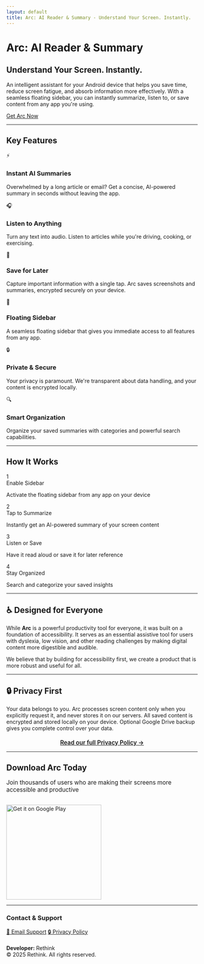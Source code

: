 ```yaml
---
layout: default
title: Arc: AI Reader & Summary - Understand Your Screen. Instantly.
---
```


<div class="hero-section">
  <h1>Arc: AI Reader & Summary</h1>
  <h2>Understand Your Screen. Instantly.</h2>
  <p class="hero-description">
    An intelligent assistant for your Android device that helps you save time, reduce screen fatigue, and absorb information more effectively. With a seamless floating sidebar, you can instantly summarize, listen to, or save content from any app you're using.
  </p>
  <a href="https://play.google.com/store/apps/details?id=com.rethink.arc" class="cta-button">
    Get Arc Now
  </a>
</div>

---

## Key Features

<div class="features-grid">
  <div class="feature-card">
    <span class="feature-icon">⚡</span>
    <h3 class="feature-title">Instant AI Summaries</h3>
    <p class="feature-description">Overwhelmed by a long article or email? Get a concise, AI-powered summary in seconds without leaving the app.</p>
  </div>
  
  <div class="feature-card">
    <span class="feature-icon">🎧</span>
    <h3 class="feature-title">Listen to Anything</h3>
    <p class="feature-description">Turn any text into audio. Listen to articles while you're driving, cooking, or exercising.</p>
  </div>
  
  <div class="feature-card">
    <span class="feature-icon">💾</span>
    <h3 class="feature-title">Save for Later</h3>
    <p class="feature-description">Capture important information with a single tap. Arc saves screenshots and summaries, encrypted securely on your device.</p>
  </div>
  
  <div class="feature-card">
    <span class="feature-icon">📱</span>
    <h3 class="feature-title">Floating Sidebar</h3>
    <p class="feature-description">A seamless floating sidebar that gives you immediate access to all features from any app.</p>
  </div>
  
  <div class="feature-card">
    <span class="feature-icon">🔒</span>
    <h3 class="feature-title">Private & Secure</h3>
    <p class="feature-description">Your privacy is paramount. We're transparent about data handling, and your content is encrypted locally.</p>
  </div>
  
  <div class="feature-card">
    <span class="feature-icon">🔍</span>
    <h3 class="feature-title">Smart Organization</h3>
    <p class="feature-description">Organize your saved summaries with categories and powerful search capabilities.</p>
  </div>
</div>

---

## How It Works

<div class="steps-container">
  <div class="step">
    <div class="step-number">1</div>
    <div class="step-title">Enable Sidebar</div>
    <p class="step-description">Activate the floating sidebar from any app on your device</p>
  </div>
  
  <div class="step">
    <div class="step-number">2</div>
    <div class="step-title">Tap to Summarize</div>
    <p class="step-description">Instantly get an AI-powered summary of your screen content</p>
  </div>
  
  <div class="step">
    <div class="step-number">3</div>
    <div class="step-title">Listen or Save</div>
    <p class="step-description">Have it read aloud or save it for later reference</p>
  </div>
  
  <div class="step">
    <div class="step-number">4</div>
    <div class="step-title">Stay Organized</div>
    <p class="step-description">Search and categorize your saved insights</p>
  </div>
</div>

---

<div class="accessibility-section">
  <h2>♿ Designed for Everyone</h2>
  <p>
    While <strong>Arc</strong> is a powerful productivity tool for everyone, it was built on a foundation of accessibility. It serves as an essential assistive tool for users with dyslexia, low vision, and other reading challenges by making digital content more digestible and audible.
  </p>
  <p>
    We believe that by building for accessibility first, we create a product that is more robust and useful for all.
  </p>
</div>

---

<div class="section-highlight">
  <h2>🔒 Privacy First</h2>
  <p>
    Your data belongs to you. Arc processes screen content only when you explicitly request it, and never stores it on our servers. All saved content is encrypted and stored locally on your device. Optional Google Drive backup gives you complete control over your data.
  </p>
  <p style="text-align: center; margin-top: 20px;">
    <a href="privacy.html" style="font-weight: 600; font-size: 1.1em;">Read our full Privacy Policy →</a>
  </p>
</div>

---

<div class="download-section">
  <h2>Download Arc Today</h2>
  <p style="font-size: 1.1em; color: var(--text-secondary); margin-bottom: 30px;">
    Join thousands of users who are making their screens more accessible and productive
  </p>
  <a href="https://play.google.com/store/apps/details?id=com.rethink.arc">
    <img src="https://play.google.com/intl/en_us/badges/static/images/badges/en_badge_web_generic.png" alt="Get it on Google Play" width="250">
  </a>
</div>

---

<div class="footer-section">
  <h3>Contact & Support</h3>
  <div class="footer-links">
    <a href="mailto:everythingrethink@gmail.com">📧 Email Support</a>
    <a href="privacy.html">🔒 Privacy Policy</a>
  </div>
  <p style="color: var(--text-secondary); margin-top: 20px;">
    <strong>Developer:</strong> Rethink<br>
    © 2025 Rethink. All rights reserved.
  </p>
</div>

